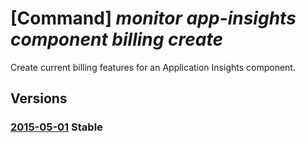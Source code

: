 # [Command] _monitor app-insights component billing create_

Create current billing features for an Application Insights component.

## Versions

### [2015-05-01](/Resources/mgmt-plane/L3N1YnNjcmlwdGlvbnMve30vcmVzb3VyY2Vncm91cHMve30vcHJvdmlkZXJzL21pY3Jvc29mdC5pbnNpZ2h0cy9jb21wb25lbnRzL3t9L2N1cnJlbnRiaWxsaW5nZmVhdHVyZXM=/2015-05-01.xml) **Stable**

<!-- mgmt-plane /subscriptions/{}/resourcegroups/{}/providers/microsoft.insights/components/{}/currentbillingfeatures 2015-05-01 -->
